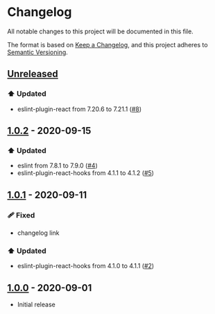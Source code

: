 # Changelog
All notable changes to this project will be documented in this file.

The format is based on [Keep a Changelog](https://keepachangelog.com/en/1.0.0/),
and this project adheres to [Semantic Versioning](https://semver.org/spec/v2.0.0.html).

## [Unreleased]

### ⬆️ Updated
* eslint-plugin-react from 7.20.6 to 7.21.1 ([#8](https://github.com/syntro-opensource/eslint-config-base/pull/8))

## [1.0.2] - 2020-09-15
### ⬆️ Updated
* eslint from 7.8.1 to 7.9.0 ([#4](https://github.com/syntro-opensource/eslint-config-base/pull/4))
* eslint-plugin-react-hooks from 4.1.1 to 4.1.2 ([#5](https://github.com/syntro-opensource/eslint-config-base/pull/5))

## [1.0.1] - 2020-09-11
### 🩹 Fixed
* changelog link

### ⬆️ Updated
* eslint-plugin-react-hooks from 4.1.0 to 4.1.1 ([#2](https://github.com/syntro-opensource/eslint-config-base/pull/2))

## [1.0.0] - 2020-09-01
* Initial release

[Unreleased]: https://github.com/syntro-opensource/eslint-config-base/compare/1.0.2..master
[1.0.2]: https://github.com/syntro-opensource/eslint-config-base/compare/1.0.1..1.0.2
[1.0.1]: https://github.com/syntro-opensource/eslint-config-base/compare/1.0.0..1.0.1
[1.0.0]: https://github.com/syntro-opensource/eslint-config-base/tree/1.0.0
